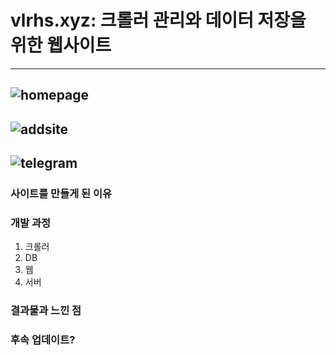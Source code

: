 # vlrhs.xyz: 크롤러 관리와 데이터 저장을 위한 웹사이트
---
![homepage](https://www.dropbox.com/s/1qfpdn9le3qx1tz/%EC%9B%B9%20%EC%BA%A1%EC%B2%98_5-12-2021_174217_vlrhs.xyz.jpeg?raw=1)
---
![addsite](https://www.dropbox.com/s/7c4wo6ha67e4ejp/%EC%9B%B9%20%EC%BA%A1%EC%B2%98_5-12-2021_17489_vlrhs.xyz.jpeg?raw=1)
---
![telegram](https://www.dropbox.com/s/mwgr9mv3tbkfml9/%ED%99%94%EB%A9%B4%20%EC%BA%A1%EC%B2%98%202021-12-05%20175435.png?raw=1)
---
### 사이트를 만들게 된 이유

### 개발 과정
1. 크롤러
2. DB
3. 웹
4. 서버

### 결과물과 느낀 점

### 후속 업데이트?
